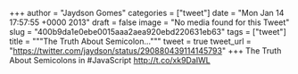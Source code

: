 
+++
author = "Jaydson Gomes"
categories = ["tweet"]
date = "Mon Jan 14 17:57:55 +0000 2013"
draft = false
image = "No media found for this Tweet"
slug = "400b9da1e0ebe0015aaa2aea920ebd220631eb63"
tags = ["tweet"]
title = """The Truth About Semicolon..."""
tweet = true
tweet_url = "https://twitter.com/jaydson/status/290880439114145793"
+++
The Truth About Semicolons in #JavaScript http://t.co/xk9DaIWL
